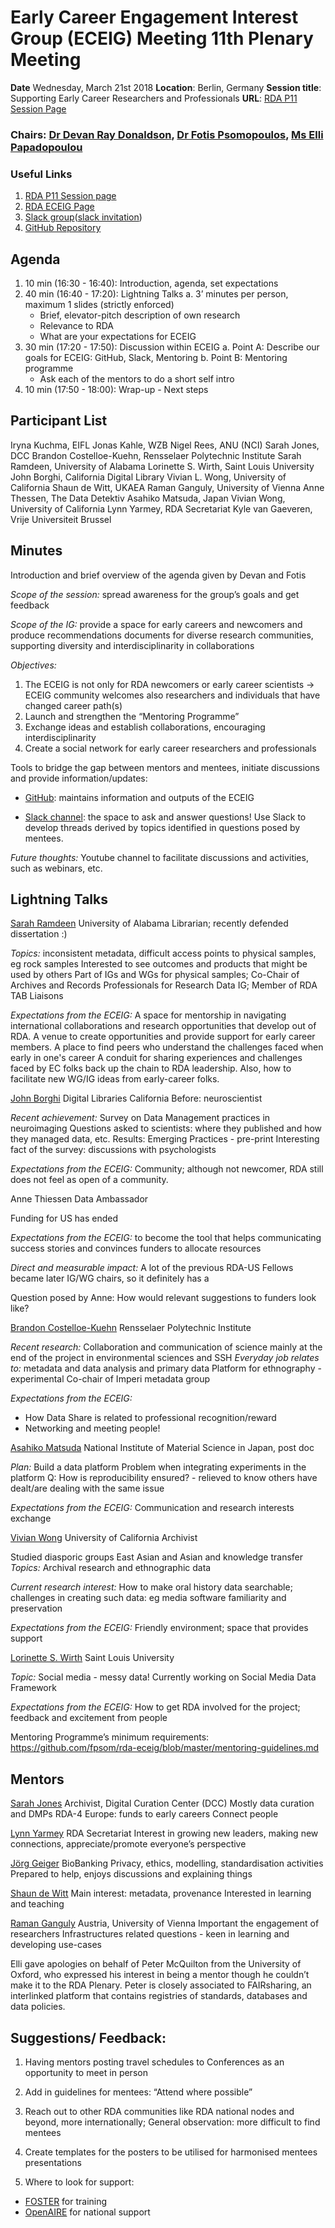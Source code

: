 # Early Career Engagement Interest Group (ECEIG) Meeting 11th Plenary Meeting

**Date** Wednesday, March 21st 2018
**Location**: Berlin, Germany
**Session title**: Supporting Early Career Researchers and Professionals
**URL**: [RDA P11 Session Page](https://www.rd-alliance.org/ig-early-career-and-engagement-rda-11th-plenary-meeting)

### Chairs: [Dr Devan Ray Donaldson](https://www.rd-alliance.org/users/devan-ray-donaldson), [Dr Fotis Psomopoulos](https://www.rd-alliance.org/users/fotis-psomopoulos), [Ms Elli Papadopoulou](https://www.rd-alliance.org/users/elli-papadopoulou)

### Useful Links
1. [RDA P11 Session page](https://www.rd-alliance.org/ig-early-career-and-engagement-rda-11th-plenary-meeting)
2. [RDA ECEIG Page](https://www.rd-alliance.org/groups/early-career-and-engagement-ig)
3. [Slack group](https://rda-eceig.slack.com/)([slack invitation](https://rda-eceig.slack.com/join/shared_invite/enQtMzAwMzA0NzQxMjE2LWMxMWJhZmMyM2VhOWE2YmE2NjMyZTUxNWI4NTNiMjY2ZjQ1YWUzNjNiMDY4ZDkzZmZmMDE2ZGNkNWYwOTlmMWU))
4. [GitHub Repository](https://github.com/fpsom/rda-eceig)

## Agenda

1. 10 min (16:30 - 16:40): Introduction, agenda, set expectations
2. 40 min (16:40 - 17:20): Lightning Talks
  a. 3’ minutes per person, maximum 1 slides (strictly enforced)
    * Brief, elevator-pitch description of own research
    * Relevance to RDA
    * What are your expectations for ECEIG
3. 30 min (17:20 - 17:50):  Discussion within ECEIG
  a. Point A: Describe our goals for ECEIG: GitHub, Slack, Mentoring
  b. Point B: Mentoring programme
    * Ask each of the mentors to do a short self intro
4. 10 min (17:50 - 18:00): Wrap-up - Next steps

## Participant List

Iryna Kuchma, EIFL
Jonas Kahle, WZB
Nigel Rees, ANU (NCI)
Sarah Jones, DCC
Brandon Costelloe-Kuehn, Rensselaer Polytechnic Institute
Sarah Ramdeen, University of Alabama
Lorinette S. Wirth, Saint Louis University
John Borghi, California Digital Library
Vivian L. Wong, University of California
Shaun de Witt, UKAEA
Raman Ganguly, University of Vienna
Anne Thessen, The Data Detektiv
Asahiko Matsuda, Japan
Vivian Wong, University of California
Lynn Yarmey, RDA Secretariat
Kyle van Gaeveren, Vrije Universiteit Brussel


## Minutes

Introduction and brief overview of the agenda given by Devan and Fotis

*Scope of the session:* spread awareness for the group’s goals and get feedback 

*Scope of the IG:* provide a space for early careers and newcomers and produce recommendations documents for diverse research communities, supporting diversity and interdisciplinarity in collaborations

*Objectives:*
1. The ECEIG is not only for RDA newcomers or early career scientists -> ECEIG community welcomes also researchers and individuals that have changed career path(s)
2. Launch and strengthen the “Mentoring Programme”
3. Exchange ideas and establish collaborations, encouraging interdisciplinarity
4. Create a social network for early career researchers and professionals

Tools to bridge the gap between mentors and mentees, initiate discussions and provide information/updates:

- [GitHub](https://github.com/fpsom/rda-eceig): maintains information and outputs of the ECEIG

- [Slack channel](https://rda-eceig.slack.com/?redir=%2Fmessages): the space to ask and answer questions!
Use Slack to develop threads derived by topics identified in questions posed by mentees.

*Future thoughts:* Youtube channel to facilitate discussions and activities, such as webinars, etc.


## Lightning Talks

[Sarah Ramdeen](https://rd-alliance.org/users/ramdeen)
University of Alabama
Librarian; recently defended dissertation :)

*Topics:* inconsistent metadata, difficult access points to physical samples, eg rock samples 
Interested to see outcomes and products that might be used by others
Part of IGs and WGs for physical samples; Co-Chair of Archives and Records Professionals for Research Data IG; Member of RDA TAB Liaisons

*Expectations from the ECEIG:*
A space for mentorship in navigating international collaborations and research opportunities that develop out of RDA.
A venue to create opportunities and provide support for early career members. 
A place to find peers who understand the challenges faced when early in one's career
A conduit for sharing experiences and challenges faced by EC folks back up the chain to RDA leadership.
Also, how to facilitate new WG/IG ideas from early-career folks.


[John Borghi](https://rd-alliance.org/users/john-borghi)
Digital Libraries California
Before: neuroscientist

*Recent achievement:* Survey on Data Management practices in neuroimaging
Questions asked to scientists: where they published and how they managed data, etc.
Results: Emerging Practices - pre-print 
Interesting fact of the survey: discussions with psychologists 

*Expectations from the ECEIG:* Community; although not newcomer, RDA still does not feel as open of a community.


Anne Thiessen
Data Ambassador

Funding for US has ended
 
*Expectations from the ECEIG:* to become the tool that helps communicating success stories and convinces funders to allocate resources

*Direct and measurable impact:* A lot of the previous RDA-US Fellows became later IG/WG chairs, so it definitely has a 

Question posed by Anne: How would relevant suggestions to funders look like?


[Brandon Costelloe-Kuehn](https://www.rd-alliance.org/users/brcostelloekuehn)
Rensselaer Polytechnic Institute

*Recent research:* Collaboration and communication of science mainly at the end of the project in environmental sciences and SSH 
*Everyday job relates to:* metadata and data analysis and primary data 
Platform for ethnography - experimental
Co-chair of Imperi metadata group

*Expectations from the ECEIG:*
- How Data Share is related to professional recognition/reward
- Networking and meeting people!


[Asahiko Matsuda](https://www.rd-alliance.org/users/asahiko-matsuda)
National Institute of Material Science in Japan, post doc

*Plan:* Build a data platform
Problem when integrating experiments in the platform
Q: How is reproducibility ensured? - relieved to know others have dealt/are dealing with the same issue

*Expectations from the ECEIG:* Communication and research interests exchange


[Vivian Wong](https://www.rd-alliance.org/users/vivian-wong)
University of California
Archivist

Studied diasporic groups East Asian and Asian and knowledge transfer
*Topics:* Archival research and ethnographic data

*Current research interest:* How to make oral history data searchable; challenges in creating such data: eg media software familiarity and preservation

*Expectations from the ECEIG:* Friendly environment; space that provides support


[Lorinette S. Wirth](https://www.rd-alliance.org/users/lorinette-wirth)
Saint Louis University

*Topic:* Social media - messy data!
Currently working on Social Media Data Framework

*Expectations from the ECEIG:* How to get RDA involved for the project; feedback and excitement from people

Mentoring Programme’s minimum requirements: https://github.com/fpsom/rda-eceig/blob/master/mentoring-guidelines.md 



## Mentors

[Sarah Jones](https://www.rd-alliance.org/users/sjdcc)
Archivist, Digital Curation Center (DCC)
Mostly data curation and DMPs
RDA-4 Europe: funds to early careers
Connect people 


[Lynn Yarmey](https://rd-alliance.org/users/yarmey)
RDA Secretariat
Interest in growing new leaders, making new connections, appreciate/promote everyone’s perspective 


[Jörg Geiger](https://www.rd-alliance.org/users/joerggeiger)
BioBanking
Privacy, ethics, modelling, standardisation activities
Prepared to help, enjoys discussions and explaining things


[Shaun de Witt](https://www.rd-alliance.org/users/shaun-de-witt)
Main interest: metadata, provenance
Interested in learning and teaching


[Raman Ganguly](https://www.rd-alliance.org/users/raman-ganguly)
Austria, University of Vienna
Important the engagement of researchers
Infrastructures related questions - keen in learning and developing use-cases

Elli gave apologies on behalf of Peter McQuilton from the University of Oxford, who expressed his interest in being a mentor though he couldn’t make it to the RDA Plenary. Peter is closely associated to FAIRsharing, an interlinked platform that contains registries of standards, databases and data policies.


## Suggestions/ Feedback:

1. Having mentors posting travel schedules to Conferences as an opportunity to meet in person

2. Add in guidelines for mentees: “Attend where possible”

3. Reach out to other RDA communities like RDA national nodes and beyond, more internationally; General observation: more difficult to find mentees

4. Create templates for the posters to be utilised for harmonised mentees presentations

5. Where to look for support: 
*   [FOSTER](https://www.fosteropenscience.eu/) for training
*   [OpenAIRE](https://www.openaire.eu/) for national support

